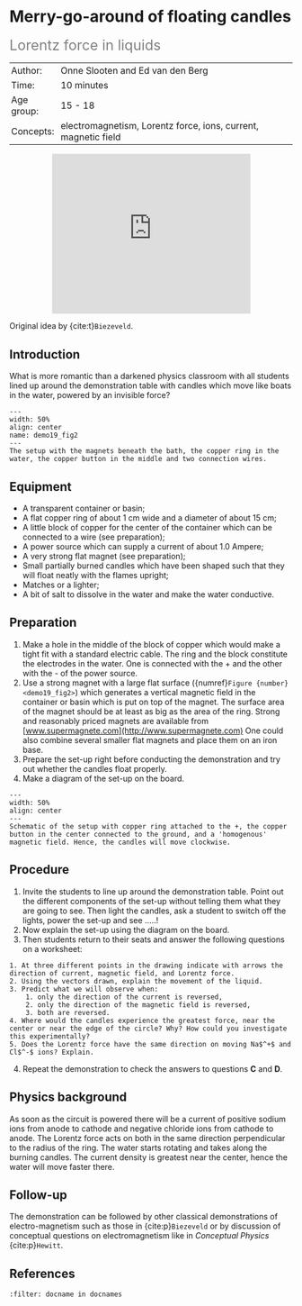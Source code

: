 # Merry-go-around of floating candles 
<span style="font-size: 25px; color: gray;">Lorentz force in liquids</span>


<table style="width: 100%; border-collapse: collapse; border: none;">
    <tr style="background-color: var(--background-color);">  
        <td style="text-align: left; padding: 3px; border: none; color: var(--text-color)">Author:</td>
        <td style="text-align: left; padding: 3px; border: none; color: var(--text-color)">Onne Slooten and Ed van den Berg</td>
    </tr>
    <tr style="background-color: var(--background-color);"> 
        <td style="text-align: left; padding: 3px; border: none; color: var(--text-color)">Time:</td>
        <td style="text-align: left; padding: 3px; border: none; color: var(--text-color)">10 minutes</td>
    </tr>
    <tr style="background-color: var(--background-color);"> 
        <td style="text-align: left; padding: 3px; border: none; color: var(--text-color)">Age group:</td>
        <td style="text-align: left; padding: 3px; border: none; color: var(--text-color)">15 - 18</td>
    </tr>
    <tr style="background-color: var(--background-color);"> 
        <td style="text-align: left; padding: 3px; border: none; color: var(--text-color)">Concepts:</td>
        <td style="text-align: left; padding: 3px; border: none; color: var(--text-color)">electromagnetism, Lorentz force, ions, current, magnetic field</td>
    </tr>
</table>

<div style="display: flex; justify-content: center;">
    <div style="position: relative; width: 70%; height: 0; padding-bottom: 56.25%;">
        <iframe
            src="https://www.youtube.com/embed/KCvmLewtMH8?si=FQUtX7N5HAz5rwAW"
            style="position: absolute; top: 0; left: 0; width: 100%; height: 100%;"
            frameborder="0"
            allow="accelerometer; autoplay; clipboard-write; encrypted-media; gyroscope; picture-in-picture"
            allowfullscreen
        ></iframe>
    </div>
</div>

Original idea by {cite:t}`Biezeveld`.

## Introduction
What is more romantic than a darkened physics classroom with all students lined up around the demonstration table with candles which move like boats in the water, powered by an invisible force? 

```{figure} demo19_figure2.jpg
---
width: 50%
align: center
name: demo19_fig2
---
The setup with the magnets beneath the bath, the copper ring in the water, the copper button in the middle and two connection wires.
```

## Equipment
* A transparent container or basin;
* A flat copper ring of about 1 cm wide and a diameter of about 15 cm;
* A little block of copper for the center of the container which can be connected to a wire (see preparation);
* A power source which can supply a current of about 1.0 Ampere;
* A very strong flat magnet (see preparation);
* Small partially burned candles which have been shaped such that they will float neatly with the flames upright;
* Matches or a lighter;
* A bit of salt to dissolve in the water and make the water conductive.

## Preparation
1. Make a hole in the middle of the block of copper which would make a tight fit with a standard electric cable. The ring and the block constitute the electrodes in the water. One is connected with the + and the other with the - of the power source.
2. Use a strong magnet with a large flat surface ({numref}`Figure {number} <demo19_fig2>`) which generates a vertical magnetic field in the container or basin which is put on top of the magnet. The surface area of the magnet should be at least as big as the area of the ring. Strong and reasonably priced magnets are available from [www.supermagnete.com](http://www.supermagnete.com) One could also combine several smaller flat magnets and place them on an iron base.
3. Prepare the set-up right before conducting the demonstration and try out whether the candles float properly.
4. Make a diagram of the set-up on the board.

```{figure} demo19_figure3.png
---
width: 50%
align: center
---
Schematic of the setup with copper ring attached to the +, the copper button in the center connected to the ground, and a 'homogenous' magnetic field. Hence, the candles will move clockwise.
```

## Procedure
1.  Invite the students to line up around the demonstration table. Point out the different components of the set-up without telling them what they are going to see. Then light the candles, ask a student to switch off the lights, power the set-up and see .....!
2.  Now explain the set-up using the diagram on the board.
3.  Then students return to their seats and answer the following questions on a worksheet:
```{exercise}
1. At three different points in the drawing indicate with arrows the direction of current, magnetic field, and Lorentz force.
2. Using the vectors drawn, explain the movement of the liquid.
3. Predict what we will observe when:
    1. only the direction of the current is reversed,
    2. only the direction of the magnetic field is reversed,
    3. both are reversed.
4. Where would the candles experience the greatest force, near the center or near the edge of the circle? Why? How could you investigate this experimentally?
5. Does the Lorentz force have the same direction on moving Na$^+$ and Cl$^-$ ions? Explain.
```
4.  Repeat the demonstration to check the answers to questions **C** and **D**.

## Physics background
As soon as the circuit is powered there will be a current of positive sodium ions from anode to cathode and negative chloride ions from cathode to anode. The Lorentz force acts on both in the same direction perpendicular to the radius of the ring. The water starts rotating and takes along the burning candles. The current density is greatest near the center, hence the water will move faster there.

## Follow-up
The demonstration can be followed by other classical demonstrations of electro-magnetism such as those in {cite:p}`Biezeveld` or by discussion of conceptual questions on electromagnetism like in *Conceptual Physics* {cite:p}`Hewitt`.

## References
```{bibliography}
:filter: docname in docnames
```

